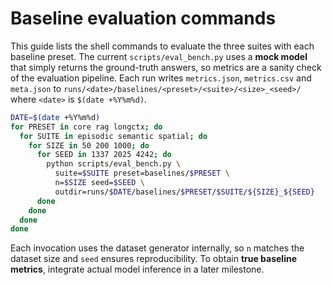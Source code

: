 # Baseline evaluation commands

This guide lists the shell commands to evaluate the three suites with each baseline preset. The
current `scripts/eval_bench.py` uses a **mock model** that simply returns the ground-truth
answers, so metrics are a sanity check of the evaluation pipeline. Each run writes
`metrics.json`, `metrics.csv` and `meta.json` to
`runs/<date>/baselines/<preset>/<suite>/<size>_<seed>/` where `<date>` is `$(date +%Y%m%d)`.

```bash
DATE=$(date +%Y%m%d)
for PRESET in core rag longctx; do
  for SUITE in episodic semantic spatial; do
    for SIZE in 50 200 1000; do
      for SEED in 1337 2025 4242; do
        python scripts/eval_bench.py \
          suite=$SUITE preset=baselines/$PRESET \
          n=$SIZE seed=$SEED \
          outdir=runs/$DATE/baselines/$PRESET/$SUITE/${SIZE}_${SEED}
      done
    done
  done
done
```

Each invocation uses the dataset generator internally, so `n` matches the dataset size and `seed`
ensures reproducibility. To obtain **true baseline metrics**, integrate actual model inference in
a later milestone.
